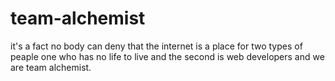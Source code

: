 # team-alchemist
it's a fact no body can deny that the internet is a place for two types of peaple one who has no life to live and the second is  web developers and we are team alchemist.
